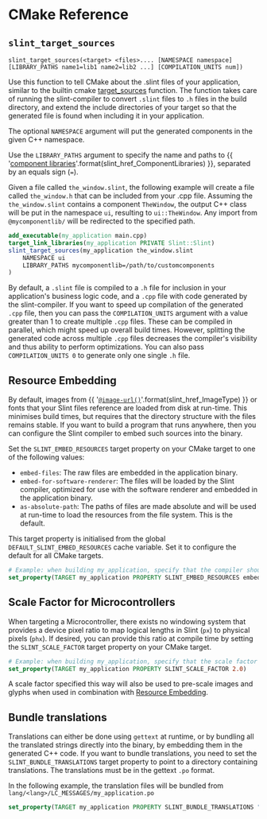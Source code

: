 # CMake Reference
<!-- Copyright © SixtyFPS GmbH <info@slint.dev> ; SPDX-License-Identifier: MIT -->

## `slint_target_sources`

```
slint_target_sources(<target> <files>.... [NAMESPACE namespace] [LIBRARY_PATHS name1=lib1 name2=lib2 ...] [COMPILATION_UNITS num])
```

Use this function to tell CMake about the .slint files of your application, similar to the builtin cmake [target_sources](https://cmake.org/cmake/help/latest/command/target_sources.html) function.
The function takes care of running the slint-compiler to convert `.slint` files to `.h` files in the build directory,
and extend the include directories of your target so that the generated file is found when including it in your application.

The optional `NAMESPACE` argument will put the generated components in the given C++ namespace.

Use the `LIBRARY_PATHS` argument to specify the name and paths to {{ '[component libraries]({})'.format(slint_href_ComponentLibraries) }},
separated by an equals sign (`=`).

Given a file called `the_window.slint`, the following example will create a file called `the_window.h` that can
be included from your .cpp file. Assuming the `the_window.slint` contains a component `TheWindow`, the output
C++ class will be put in the namespace `ui`, resulting to `ui::TheWindow`. Any import from `@mycomponentlib/` will
be redirected to the specified path.

```cmake
add_executable(my_application main.cpp)
target_link_libraries(my_application PRIVATE Slint::Slint)
slint_target_sources(my_application the_window.slint
    NAMESPACE ui
    LIBRARY_PATHS mycomponentlib=/path/to/customcomponents
)
```

By default, a `.slint` file is compiled to a `.h` file for inclusion in your application's business logic code, and a `.cpp` file with code generated by
the slint-compiler. If you want to speed up compilation of the generated `.cpp` file, then you can pass the `COMPILATION_UNITS` argument with a value greater
than 1 to create multiple `.cpp` files. These can be compiled in parallel, which might speed up overall build times. However, splitting the generated code
across multiple `.cpp` files decreases the compiler's visibility and thus ability to perform optimizations. You can also pass `COMPILATION_UNITS 0` to generate
only one single `.h` file.

## Resource Embedding

By default, images from {{ '[`@image-url()`]({})'.format(slint_href_ImageType) }} or fonts that your Slint files reference are loaded from disk at run-time. This minimises build times, but requires that the directory structure with the files remains stable. If you want to build a program that runs anywhere, then you can configure the Slint compiler to embed such sources into the binary.

Set the `SLINT_EMBED_RESOURCES` target property on your CMake target to one of the following values:

* `embed-files`: The raw files are embedded in the application binary.
* `embed-for-software-renderer`: The files will be loaded by the Slint compiler, optimized for use with the software renderer and embedded in the application binary.
* `as-absolute-path`: The paths of files are made absolute and will be used at run-time to load the resources from the file system. This is the default.

This target property is initialised from the global `DEFAULT_SLINT_EMBED_RESOURCES` cache variable. Set it to configure the default for all CMake targets.

```cmake
# Example: when building my_application, specify that the compiler should embed the resources in the binary
set_property(TARGET my_application PROPERTY SLINT_EMBED_RESOURCES embed-files)
```

## Scale Factor for Microcontrollers

When targeting a Microcontroller, there exists no windowing system that provides a device pixel ratio to
map logical lengths in Slint (`px`) to physical pixels (`phx`). If desired, you can provide this ratio at
compile time by setting the `SLINT_SCALE_FACTOR` target property on your CMake target.

```cmake
# Example: when building my_application, specify that the scale factor shall be 2
set_property(TARGET my_application PROPERTY SLINT_SCALE_FACTOR 2.0)
```

A scale factor specified this way will also be used to pre-scale images and glyphs when used in combination
with [Resource Embedding](#resource-embedding).

## Bundle translations

Translations can either be done using `gettext` at runtime, or by bundling all the translated strings
directly into the binary, by embedding them in the generated C++ code.
If you want to bundle translations, you need to set the `SLINT_BUNDLE_TRANSLATIONS` target property
to point to a directory containing translations. The translations must be in the gettext `.po` format.

In the following example, the translation files will be bundled from `lang/<lang>/LC_MESSAGES/my_application.po`

```cmake
set_property(TARGET my_application PROPERTY SLINT_BUNDLE_TRANSLATIONS "${CMAKE_CURRENT_SOURCE_DIR}/lang")
```
